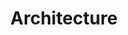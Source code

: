 ---
layout: default

title: "Architecture"
description: "Software architecture of ossia score"

parent: Development

permalink: /development/architecture.html
---